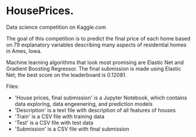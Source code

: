 # HousePrices.
Data science competition on Kaggle.com

The goal of this competition is to predict the final price of each home based on 79 explanatory variables describing many aspects of residential homes in Ames, Iowa.

Machine learning algorithms that look most promising are Elastic Net and Gradient Boosting Regressor.
The final submission is made using Elastic Net; the best score on the leaderboard is 0.12081.

Files:
- 'House prices, final submission' is a Jupyter Notebook, which contains data exploring, data engeenering, and prediction models
- 'Description' is a text file with description of all features of houses
- 'Train' is a CSV file with training data
- 'Test' is a CSV file with test data
- 'Submission' is a CSV file with final submission
